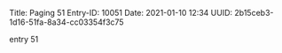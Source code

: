 Title: Paging 51
Entry-ID: 10051
Date: 2021-01-10 12:34
UUID: 2b15ceb3-1d16-51fa-8a34-cc03354f3c75

entry 51
